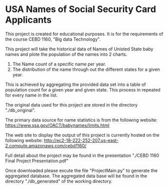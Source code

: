 # USA Names of Social Security Card Applicants

This project is created for educational purposes. It is for the requirements of the course CEBD 1160, "Big data Technology".

This project will take the historical data of Names of Unisted State baby names and plote the population of the names into 2 charts.
  1) The Name count of a specific name per year.
  2) The distribution of the name through out the different states for a given year.

This is achieved by aggregating the provided data set into a table of population count for a given year and given state. This process in repeated for every name in the list.

The original data used for this project are stored in the directory "./db_original".

The primary data source for name statistics is from the following website:
  https://www.ssa.gov/OACT/babynames/limits.html

The web site to display the output of this project is currently hosted on the following website:
  http://ec2-18-222-252-207.us-east-2.compute.amazonaws.com/cebd1160/

Full detail about the project may be found in the presentation  "./CEBD 1160 Final Project Presentation.pdf"

Once downloaded please excute the file "ProjectMain.py" to generate the aggregated database. The aggregated data base will be found in the directory "./db_generated" of the working directory.


